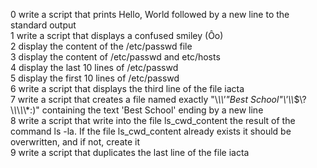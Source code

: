 0 write a script that prints Hello, World followed by a new line to the standard output  
1 write a script that displays a confused smiley (Ôo)  
2 display the content of the /etc/passwd file  
3 display the content of /etc/passwd and etc/hosts  
4 display the last 10 lines of /etc/passwd  
5 display the first 10 lines of /etc/passwd  
6 write a script that displays the third line of the file iacta  
7 write a script that creates a file named exactly "\\*\\\\'\"Best School\"\\'\\\\*$\\?\\*\\*\\*\\*\\*:)" containing the text 'Best School' ending by a new line  
8 write a script that write into the file ls_cwd_content the result of the command ls -la. If the file ls_cwd_content already exists it should be overwritten, and if not, create it  
9 write a script that duplicates the last line of the file iacta  
